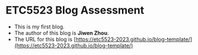 
# ETC5523 Blog Assessment

* This is my first blog.
* The author of this blog is **Jiwen Zhou**.
* The URL for this blog is [https://etc5523-2023.github.io/blog-template/](https://etc5523-2023.github.io/blog-template/)
